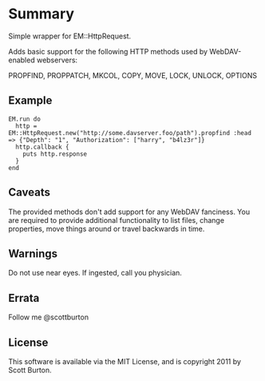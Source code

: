 Summary
=======
Simple wrapper for EM::HttpRequest. 

Adds basic support for the following HTTP methods used by WebDAV-enabled
webservers:

PROPFIND, PROPPATCH, MKCOL, COPY, MOVE, LOCK, UNLOCK, OPTIONS

Example
-------
    EM.run do
      http = EM::HttpRequest.new("http://some.davserver.foo/path").propfind :head => {"Depth": "1", "Authorization": ["harry", "b4lz3r"]}
      http.callback { 
        puts http.response
      }
    end

Caveats
-------
The provided methods don't add support for any WebDAV fanciness. You are
required to provide additional functionality to list files, change
properties, move things around or travel backwards in time.

Warnings
--------
Do not use near eyes. If ingested, call you physician.

Errata
------
Follow me @scottburton

License
-------
This software is available via the MIT License, and is copyright 2011 by Scott Burton.